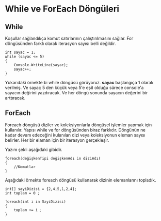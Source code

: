 # While ve ForEach Döngüleri
## While
Koşullar sağlandıkça komut satırlarının çalıştırılmasını sağlar. For döngüsünden farklı olarak iterasyon sayısı belli değildir. 

    int sayac = 1;
    while (sayac <= 5)
    {
        Console.WriteLine(sayac);
        sayac++;
    }

Yukarıdaki örnekte bi while döngüsü görüyoruz. **sayac** başlangıça 1 olarak verilmiş. Ve sayaç 5 den küçük veya 5'e eşit olduğu sürece console'a sayacın değirini yazdıracak. Ve her döngü sonunda sayacın değerini bir arttıracak. 

## ForEach
Foreach döngüsü diziler ve koleksiyonlarla döngüsel işlemler yapmak için kullanılır. Yapısı while ve for döngüsünden biraz farklıdır. Döngünün ne kadar devam edeceğini kulanılan dizi veya koleksiyonun eleman sayısı belirler. Her bir elaman için bir iterasyon gerçekleşir.

Yazım şekli aşağıdaki gibidir. 

    foreach(değişkenTipi değişkenAdı in diziAdı)
    {
        //Komutlar
    }

Aşağıdaki örnekte foreach döngüsü kullanarak dizinin elemanlarını topladık. 

    int[] sayiDizisi = {2,4,5,1,2,4};
    int toplam = 0 ;

    foreach(int i in SayiDizisi)
    {
        toplam += i ;
    }